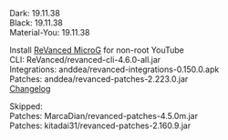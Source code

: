Dark: 19.11.38  
Black: 19.11.38  
Material-You: 19.11.38  

Install [ReVanced MicroG](https://github.com/Revanced/GmsCore/releases/latest) for non-root YouTube  
CLI: ReVanced/revanced-cli-4.6.0-all.jar  
Integrations: anddea/revanced-integrations-0.150.0.apk  
Patches: anddea/revanced-patches-2.223.0.jar  
[Changelog](https://github.com/anddea/revanced-patches/releases/tag/v2.223.0)  

Skipped:  
Patches: MarcaDian/revanced-patches-4.5.0m.jar  
Patches: kitadai31/revanced-patches-2.160.9.jar    

